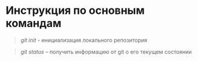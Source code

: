 # Инструкция по основным командам

> *git init* - инициализация локального репозитория

> *git status* – получить информацию от git о его текущем состоянии